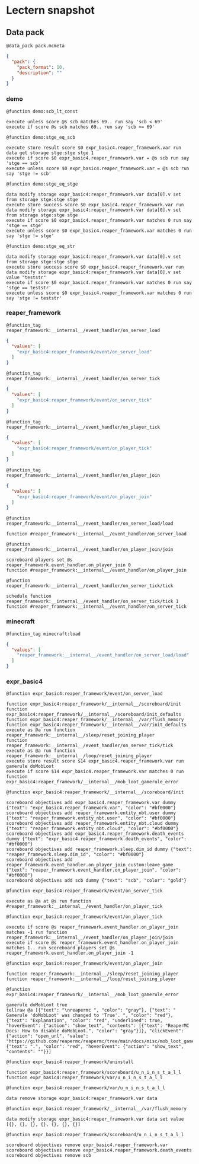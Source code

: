 # Lectern snapshot

## Data pack

`@data_pack pack.mcmeta`

```json
{
  "pack": {
    "pack_format": 10,
    "description": ""
  }
}
```

### demo

`@function demo:scb_lt_const`

```mcfunction
execute unless score @s scb matches 69.. run say 'scb < 69'
execute if score @s scb matches 69.. run say 'scb >= 69'
```

`@function demo:stge_eq_scb`

```mcfunction
execute store result score $0 expr_basic4.reaper_framework.var run data get storage stge:stge stge 1
execute if score $0 expr_basic4.reaper_framework.var = @s scb run say 'stge == scb'
execute unless score $0 expr_basic4.reaper_framework.var = @s scb run say 'stge != scb'
```

`@function demo:stge_eq_stge`

```mcfunction
data modify storage expr_basic4:reaper_framework.var data[0].v set from storage stge:stge stge
execute store success score $0 expr_basic4.reaper_framework.var run data modify storage expr_basic4:reaper_framework.var data[0].v set from storage stge:stge stge
execute if score $0 expr_basic4.reaper_framework.var matches 0 run say 'stge == stge'
execute unless score $0 expr_basic4.reaper_framework.var matches 0 run say 'stge != stge'
```

`@function demo:stge_eq_str`

```mcfunction
data modify storage expr_basic4:reaper_framework.var data[0].v set from storage stge:stge stge
execute store success score $0 expr_basic4.reaper_framework.var run data modify storage expr_basic4:reaper_framework.var data[0].v set value "teststr"
execute if score $0 expr_basic4.reaper_framework.var matches 0 run say 'stge == teststr'
execute unless score $0 expr_basic4.reaper_framework.var matches 0 run say 'stge != teststr'
```

### reaper_framework

`@function_tag reaper_framework:__internal__/event_handler/on_server_load`

```json
{
  "values": [
    "expr_basic4:reaper_framework/event/on_server_load"
  ]
}
```

`@function_tag reaper_framework:__internal__/event_handler/on_server_tick`

```json
{
  "values": [
    "expr_basic4:reaper_framework/event/on_server_tick"
  ]
}
```

`@function_tag reaper_framework:__internal__/event_handler/on_player_tick`

```json
{
  "values": [
    "expr_basic4:reaper_framework/event/on_player_tick"
  ]
}
```

`@function_tag reaper_framework:__internal__/event_handler/on_player_join`

```json
{
  "values": [
    "expr_basic4:reaper_framework/event/on_player_join"
  ]
}
```

`@function reaper_framework:__internal__/event_handler/on_server_load/load`

```mcfunction
function #reaper_framework:__internal__/event_handler/on_server_load
```

`@function reaper_framework:__internal__/event_handler/on_player_join/join`

```mcfunction
scoreboard players set @s reaper_framework.event_handler.on_player_join 0
function #reaper_framework:__internal__/event_handler/on_player_join
```

`@function reaper_framework:__internal__/event_handler/on_server_tick/tick`

```mcfunction
schedule function reaper_framework:__internal__/event_handler/on_server_tick/tick 1
function #reaper_framework:__internal__/event_handler/on_server_tick
```

### minecraft

`@function_tag minecraft:load`

```json
{
  "values": [
    "reaper_framework:__internal__/event_handler/on_server_load/load"
  ]
}
```

### expr_basic4

`@function expr_basic4:reaper_framework/event/on_server_load`

```mcfunction
function expr_basic4:reaper_framework/__internal__/scoreboard/init
function expr_basic4:reaper_framework/__internal__/scoreboard/init_defaults
function expr_basic4:reaper_framework/__internal__/var/flush_memory
function expr_basic4:reaper_framework/__internal__/var/init_defaults
execute as @a run function reaper_framework:__internal__/sleep/reset_joining_player
function reaper_framework:__internal__/event_handler/on_server_tick/tick
execute as @a run function reaper_framework:__internal__/loop/reset_joining_player
execute store result score $14 expr_basic4.reaper_framework.var run gamerule doMobLoot
execute if score $14 expr_basic4.reaper_framework.var matches 0 run function expr_basic4:reaper_framework/__internal__/mob_loot_gamerule_error
```

`@function expr_basic4:reaper_framework/__internal__/scoreboard/init`

```mcfunction
scoreboard objectives add expr_basic4.reaper_framework.var dummy {"text": "expr_basic4.reaper_framework.var", "color": "#bf0000"}
scoreboard objectives add reaper_framework.entity_nbt.user dummy {"text": "reaper_framework.entity_nbt.user", "color": "#bf0000"}
scoreboard objectives add reaper_framework.entity_nbt.cloud dummy {"text": "reaper_framework.entity_nbt.cloud", "color": "#bf0000"}
scoreboard objectives add expr_basic4.reaper_framework.death_events dummy {"text": "expr_basic4.reaper_framework.death_events", "color": "#bf0000"}
scoreboard objectives add reaper_framework.sleep.dim_id dummy {"text": "reaper_framework.sleep.dim_id", "color": "#bf0000"}
scoreboard objectives add reaper_framework.event_handler.on_player_join custom:leave_game {"text": "reaper_framework.event_handler.on_player_join", "color": "#bf0000"}
scoreboard objectives add scb dummy {"text": "scb", "color": "gold"}
```

`@function expr_basic4:reaper_framework/event/on_server_tick`

```mcfunction
execute as @a at @s run function #reaper_framework:__internal__/event_handler/on_player_tick
```

`@function expr_basic4:reaper_framework/event/on_player_tick`

```mcfunction
execute if score @s reaper_framework.event_handler.on_player_join matches -1 run function reaper_framework:__internal__/event_handler/on_player_join/join
execute if score @s reaper_framework.event_handler.on_player_join matches 1.. run scoreboard players set @s reaper_framework.event_handler.on_player_join -1
```

`@function expr_basic4:reaper_framework/event/on_player_join`

```mcfunction
function reaper_framework:__internal__/sleep/reset_joining_player
function reaper_framework:__internal__/loop/reset_joining_player
```

`@function expr_basic4:reaper_framework/__internal__/mob_loot_gamerule_error`

```mcfunction
gamerule doMobLoot true
tellraw @a [{"text": "\nreapermc ", "color": "gray"}, {"text": " Gamerule 'doMobLoot' was changed to 'True'. ", "color": "red"}, {"text": "Explanation", "color": "red", "underlined": true, "hoverEvent": {"action": "show_text", "contents": [{"text": "ReaperMC Docs: How to disable doMobLoot.", "color": "gray"}]}, "clickEvent": {"action": "open_url", "value": "https://github.com/reapermc/reapermc/tree/main/docs/misc/mob_loot_gamerule.md"}}, {"text": ".", "color": "red", "hoverEvent": {"action": "show_text", "contents": ""}}]
```

`@function expr_basic4:reaper_framework/uninstall`

```mcfunction
function expr_basic4:reaper_framework/scoreboard/u_n_i_n_s_t_a_l_l
function expr_basic4:reaper_framework/var/u_n_i_n_s_t_a_l_l
```

`@function expr_basic4:reaper_framework/var/u_n_i_n_s_t_a_l_l`

```mcfunction
data remove storage expr_basic4:reaper_framework.var data
```

`@function expr_basic4:reaper_framework/__internal__/var/flush_memory`

```mcfunction
data modify storage expr_basic4:reaper_framework.var data set value [{}, {}, {}, {}, {}, {}, {}]
```

`@function expr_basic4:reaper_framework/scoreboard/u_n_i_n_s_t_a_l_l`

```mcfunction
scoreboard objectives remove expr_basic4.reaper_framework.var
scoreboard objectives remove expr_basic4.reaper_framework.death_events
scoreboard objectives remove scb
```
